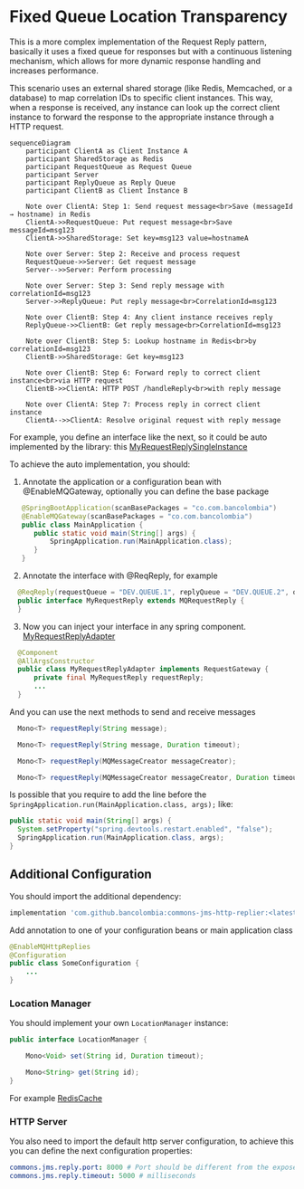 # Fixed Queue Location Transparency

This is a more complex implementation of the Request Reply pattern, basically it uses a fixed queue for responses but with a continuous listening mechanism, which allows for more dynamic response handling and increases performance.

This scenario uses an external shared storage (like Redis, Memcached, or a database) to map correlation IDs to specific client instances. This way, when a response is received, any instance can look up the correct client instance to forward the response to the appropriate instance through a HTTP request.

```mermaid
sequenceDiagram
    participant ClientA as Client Instance A
    participant SharedStorage as Redis
    participant RequestQueue as Request Queue
    participant Server
    participant ReplyQueue as Reply Queue
    participant ClientB as Client Instance B

    Note over ClientA: Step 1: Send request message<br>Save (messageId → hostname) in Redis
    ClientA->>RequestQueue: Put request message<br>Save messageId=msg123
    ClientA->>SharedStorage: Set key=msg123 value=hostnameA

    Note over Server: Step 2: Receive and process request
    RequestQueue->>Server: Get request message
    Server-->>Server: Perform processing

    Note over Server: Step 3: Send reply message with correlationId=msg123
    Server->>ReplyQueue: Put reply message<br>CorrelationId=msg123

    Note over ClientB: Step 4: Any client instance receives reply
    ReplyQueue->>ClientB: Get reply message<br>CorrelationId=msg123

    Note over ClientB: Step 5: Lookup hostname in Redis<br>by correlationId=msg123
    ClientB->>SharedStorage: Get key=msg123

    Note over ClientB: Step 6: Forward reply to correct client instance<br>via HTTP request
    ClientB->>ClientA: HTTP POST /handleReply<br>with reply message

    Note over ClientA: Step 7: Process reply in correct client instance
    ClientA-->>ClientA: Resolve original request with reply message
```


For example, you define an interface like the next, so it could be auto implemented by the library:
this [MyRequestReplySingleInstance](https://github.com/bancolombia/commons-jms/blob/main/examples/mq-reactive/src/main/java/co/com/bancolombia/sample/drivenadapters/reqreply/MyRequestReplySingleInstance.java)

To achieve the auto implementation, you should:

1. Annotate the application or a configuration bean with @EnableMQGateway, optionally you can define the base package

  ```java
     @SpringBootApplication(scanBasePackages = "co.com.bancolombia")
     @EnableMQGateway(scanBasePackages = "co.com.bancolombia")
     public class MainApplication {
        public static void main(String[] args) {
            SpringApplication.run(MainApplication.class);
        }
     }
   ```

2. Annotate the interface with @ReqReply, for example

  ```java
    @ReqReply(requestQueue = "DEV.QUEUE.1", replyQueue = "DEV.QUEUE.2", queueType = FIXED_LOCATION_TRANSPARENCY) // in queue names you can use ${some.property.name} spring placeholder notation
    public interface MyRequestReply extends MQRequestReply {
    }
   ```

3. Now you can inject your interface in any spring component.
   [MyRequestReplyAdapter](https://github.com/bancolombia/commons-jms/blob/main/examples/mq-reactive/src/main/java/co/com/bancolombia/sample/drivenadapters/reqreply/MyRequestReplyAdapter.java)

  ```java
    @Component
    @AllArgsConstructor
    public class MyRequestReplyAdapter implements RequestGateway {
        private final MyRequestReply requestReply;
        ...
    }
  ```

  And you can use the next methods to send and receive messages

  ```java
    Mono<T> requestReply(String message);

    Mono<T> requestReply(String message, Duration timeout);

    Mono<T> requestReply(MQMessageCreator messageCreator);

    Mono<T> requestReply(MQMessageCreator messageCreator, Duration timeout);
  ```

Is possible that you require to add the line before the `SpringApplication.run(MainApplication.class, args);` like:

```java
public static void main(String[] args) {
  System.setProperty("spring.devtools.restart.enabled", "false");
  SpringApplication.run(MainApplication.class, args);
}
```

## Additional Configuration

You should import the additional dependency:

```gradle
implementation 'com.github.bancolombia:commons-jms-http-replier:<latest-version-here>'
```

Add annotation to one of your configuration beans or main application class

```java
@EnableMQHttpReplies
@Configuration
public class SomeConfiguration {
    ...
}
```

### Location Manager

You should implement your own `LocationManager` instance:

```java
public interface LocationManager {

    Mono<Void> set(String id, Duration timeout);

    Mono<String> get(String id);
}
```

For example [RedisCache](https://github.com/bancolombia/commons-jms/blob/main/examples/adapter-redis/src/main/java/co/com/bancolombia/sample/redis/RedisCache.java)

### HTTP Server

You also need to import the default http server configuration, to achieve this you can define the next configuration properties:

```yaml
commons.jms.reply.port: 8000 # Port should be different from the exposed by the application
commons.jms.reply.timeout: 5000 # milliseconds
```

